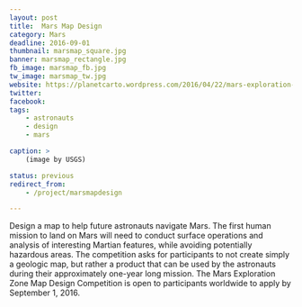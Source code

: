 ```yaml
---
layout: post
title:  Mars Map Design
category: Mars
deadline: 2016-09-01
thumbnail: marsmap_square.jpg
banner: marsmap_rectangle.jpg
fb_image: marsmap_fb.jpg
tw_image: marsmap_tw.jpg
website: https://planetcarto.wordpress.com/2016/04/22/mars-exploration-zone-map-competition/
twitter:
facebook:
tags:
    - astronauts
    - design
    - mars

caption: >
    (image by USGS)

status: previous
redirect_from:
    - /project/marsmapdesign

---
```

Design a map to help future astronauts navigate Mars. The first human mission to land on Mars will need to conduct surface operations and analysis of interesting Martian features, while avoiding potentially hazardous areas. The competition asks for participants to not create simply a geologic map, but rather a product that can be used by the astronauts during their approximately one-year long mission. The Mars Exploration Zone Map Design Competition is open to participants worldwide to apply by September 1, 2016.

